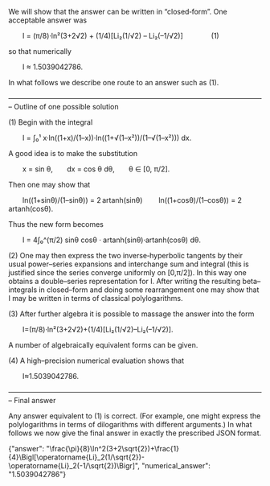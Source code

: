 We will show that the answer can be written in “closed‐form”. One acceptable answer was

  I = (π/8)·ln²(3+2√2) + (1/4)[Li₂(1/√2) – Li₂(–1/√2)]    (1)

so that numerically

  I ≈ 1.5039042786.

In what follows we describe one route to an answer such as (1).

–––––––––––––––––––––––––––––––––––––––––––––––––––––––––––––––––––––––––
Outline of one possible solution

(1) Begin with the integral

  I = ∫₀¹ x·ln((1+x)/(1–x))·ln((1+√(1–x²))/(1–√(1–x²))) dx.

A good idea is to make the substitution

  x = sin θ,  dx = cos θ dθ,  θ ∈ [0, π/2].
 
Then one may show that

  ln((1+sinθ)/(1–sinθ)) = 2 artanh(sinθ)
  ln((1+cosθ)/(1–cosθ)) = 2 artanh(cosθ).

Thus the new form becomes

  I = 4∫₀^(π/2) sinθ cosθ · artanh(sinθ)·artanh(cosθ) dθ.

(2) One may then express the two inverse‐hyperbolic tangents by their usual power–series expansions and interchange sum and integral (this is justified since the series converge uniformly on [0,π/2]). In this way one obtains a double–series representation for I. After writing the resulting beta–integrals in closed–form and doing some rearrangement one may show that I may be written in terms of classical polylogarithms.

(3) After further algebra it is possible to massage the answer into the form

  I=(π/8)·ln²(3+2√2)+(1/4)[Li₂(1/√2)–Li₂(–1/√2)].

A number of algebraically equivalent forms can be given.

(4) A high–precision numerical evaluation shows that

  I≈1.5039042786.

–––––––––––––––––––––––––––––––––––––––––––––––––––––––––––––––––––––––––
Final answer

Any answer equivalent to (1) is correct. (For example, one might express the polylogarithms in terms of dilogarithms with different arguments.) In what follows we now give the final answer in exactly the prescribed JSON format.

{"answer": "\\frac{\\pi}{8}\\ln^2(3+2\\sqrt{2})+\\frac{1}{4}\\Bigl[\\operatorname{Li}_2(1/\\sqrt{2})-\\operatorname{Li}_2(-1/\\sqrt{2})\\Bigr]", "numerical_answer": "1.5039042786"}
